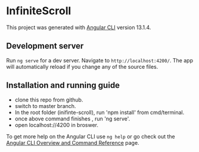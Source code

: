 # InfiniteScroll

This project was generated with [Angular CLI](https://github.com/angular/angular-cli) version 13.1.4.

## Development server

Run `ng serve` for a dev server. Navigate to `http://localhost:4200/`. The app will automatically reload if you change any of the source files.

## Installation and running guide
 * clone this repo from github.
 * switch to master branch.
 * In the root folder (inifinte-scroll), run 'npm install' from cmd/terminal.
 * once above command finishes , run 'ng serve'.
 * open localhost://4200 in broswer.

To get more help on the Angular CLI use `ng help` or go check out the [Angular CLI Overview and Command Reference](https://angular.io/cli) page.
